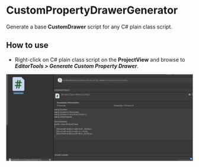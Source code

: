 # CustomPropertyDrawerGenerator

Generate a base **CustomDrawer** script for any C# plain class script.

## How to use

- Right-click on C# plain class script on the **ProjectView** and browse to ***EditorTools > Generate Custom Property Drawer***.

![](img/CustomPropertyDrawerGeneratorPreview.gif)
